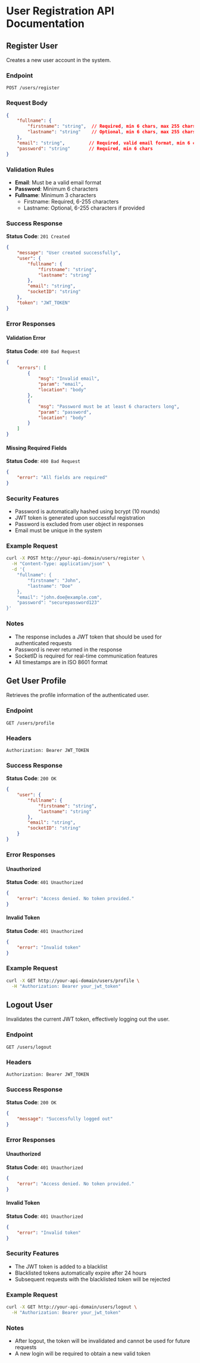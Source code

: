# User Registration API Documentation

## Register User
Creates a new user account in the system.

### Endpoint
```
POST /users/register
```

### Request Body
```json
{
    "fullname": {
        "firstname": "string",  // Required, min 6 chars, max 255 chars
        "lastname": "string"    // Optional, min 6 chars, max 255 chars
    },
    "email": "string",         // Required, valid email format, min 6 chars, max 255 chars
    "password": "string"       // Required, min 6 chars
}
```

### Validation Rules
- **Email**: Must be a valid email format
- **Password**: Minimum 6 characters
- **Fullname**: Minimum 3 characters
  - Firstname: Required, 6-255 characters
  - Lastname: Optional, 6-255 characters if provided

### Success Response
**Status Code**: `201 Created`

```json
{
    "message": "User created successfully",
    "user": {
        "fullname": {
            "firstname": "string",
            "lastname": "string"
        },
        "email": "string",
        "socketID": "string"
    },
    "token": "JWT_TOKEN"
}
```

### Error Responses

#### Validation Error
**Status Code**: `400 Bad Request`
```json
{
    "errors": [
        {
            "msg": "Invalid email",
            "param": "email",
            "location": "body"
        },
        {
            "msg": "Password must be at least 6 characters long",
            "param": "password",
            "location": "body"
        }
    ]
}
```

#### Missing Required Fields
**Status Code**: `400 Bad Request`
```json
{
    "error": "All fields are required"
}
```

### Security Features
- Password is automatically hashed using bcrypt (10 rounds)
- JWT token is generated upon successful registration
- Password is excluded from user object in responses
- Email must be unique in the system

### Example Request
```bash
curl -X POST http://your-api-domain/users/register \
  -H "Content-Type: application/json" \
  -d '{
    "fullname": {
        "firstname": "John",
        "lastname": "Doe"
    },
    "email": "john.doe@example.com",
    "password": "securepassword123"
}'
```

### Notes
- The response includes a JWT token that should be used for authenticated requests
- Password is never returned in the response
- SocketID is required for real-time communication features
- All timestamps are in ISO 8601 format 

## Get User Profile
Retrieves the profile information of the authenticated user.

### Endpoint
```
GET /users/profile
```

### Headers
```
Authorization: Bearer JWT_TOKEN
```

### Success Response
**Status Code**: `200 OK`
```json
{
    "user": {
        "fullname": {
            "firstname": "string",
            "lastname": "string"
        },
        "email": "string",
        "socketID": "string"
    }
}
```

### Error Responses

#### Unauthorized
**Status Code**: `401 Unauthorized`
```json
{
    "error": "Access denied. No token provided."
}
```

#### Invalid Token
**Status Code**: `401 Unauthorized`
```json
{
    "error": "Invalid token"
}
```

### Example Request
```bash
curl -X GET http://your-api-domain/users/profile \
  -H "Authorization: Bearer your_jwt_token"
```

## Logout User
Invalidates the current JWT token, effectively logging out the user.

### Endpoint
```
GET /users/logout
```

### Headers
```
Authorization: Bearer JWT_TOKEN
```

### Success Response
**Status Code**: `200 OK`
```json
{
    "message": "Successfully logged out"
}
```

### Error Responses

#### Unauthorized
**Status Code**: `401 Unauthorized`
```json
{
    "error": "Access denied. No token provided."
}
```

#### Invalid Token
**Status Code**: `401 Unauthorized`
```json
{
    "error": "Invalid token"
}
```

### Security Features
- The JWT token is added to a blacklist
- Blacklisted tokens automatically expire after 24 hours
- Subsequent requests with the blacklisted token will be rejected

### Example Request
```bash
curl -X GET http://your-api-domain/users/logout \
  -H "Authorization: Bearer your_jwt_token"
```

### Notes
- After logout, the token will be invalidated and cannot be used for future requests
- A new login will be required to obtain a new valid token 